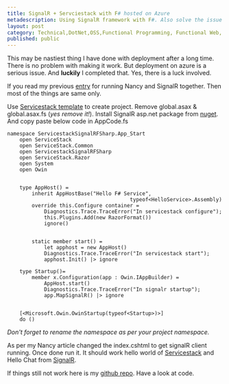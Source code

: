 ```yaml
---
title: SignalR + Servciestack with F# hosted on Azure
metadescription: Using SignalR framework with F#. Also solve the issue of Dynamic with F#. That is running along side with web service framework Servicestack. 
layout: post
category: Technical,DotNet,OSS,Functional Programming, Functional Web, Web
published: public
---
```


This may be nastiest thing I have done with deployment after a long time. There is no problem with making it work. But deployment on azure is a serious issue. And **luckily** I completed that. Yes, there is a luck involved.  

<!--excerpt-->

If you read my previous [entry](/2014/03/signalr-nancy-azure-with-fsharp/) for running Nancy and SignalR together. Then most of the things are same only.

Use [Servicestack template](http://visualstudiogallery.msdn.microsoft.com/278caff1-917a-4ac1-a552-e5a2ce0f6e1f) to create project. Remove global.asax & global.asax.fs (*yes remove it!*). Install SignalR asp.net package from [nuget](www.nuget.org/packages/Microsoft.AspNet.SignalR/). And copy paste below code in AppCode.fs

	namespace ServicestackSignalRFSharp.App_Start
	    open ServiceStack
	    open ServiceStack.Common
	    open ServicestackSignalRFSharp
	    open ServiceStack.Razor
	    open System
	    open Owin
	
	
	    type AppHost() = 
	        inherit AppHostBase("Hello F# Service", 
	                                        typeof<HelloService>.Assembly)
	        override this.Configure container =
	            Diagnostics.Trace.TraceError("In servicestack configure");
	            this.Plugins.Add(new RazorFormat())
	            ignore()
	
	       
	        static member start() = 
	            let apphost = new AppHost()
	            Diagnostics.Trace.TraceError("In servicestack start");
	            apphost.Init() |> ignore
	
	    type Startup()=
	        member x.Configuration(app : Owin.IAppBuilder) = 
	            AppHost.start()
	            Diagnostics.Trace.TraceError("In signalr startup");
	            app.MapSignalR() |> ignore        
	
	
	    [<Microsoft.Owin.OwinStartup(typeof<Startup>)>]
	    do ()


*Don't forget to rename the namespace as per your project namespace.*

As per my Nancy article changed the index.cshtml to get signalR client running. Once done run it. It should work hello world of [Servicestack](http://servicestack.net) and Hello Chat from [SignalR](http://signalr.net). 

If things still not work here is my [github repo](). Have a look at code.         